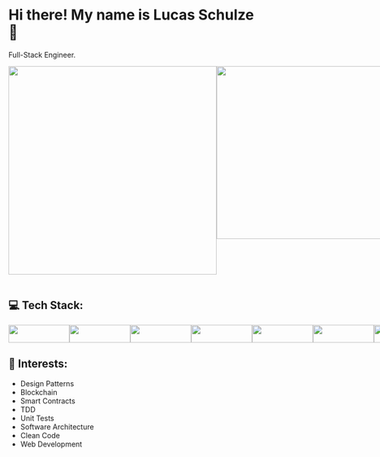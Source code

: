 # Hi there! My name is Lucas Schulze 🖖
Full-Stack Engineer. <br>
 
<div style="display:flex;">
<img width="410px" src="https://github-readme-stats.vercel.app/api?username=lschulzes&show_icons=true&theme=nightowl&include_all_commits=true&count_private=true"  />
<img width="340px" src="https://github-readme-stats.vercel.app/api/top-langs/?username=lschulzes&layout=compact&theme=nightowl&langs_count=6" />
</div>
<br>

## 💻 Tech Stack: 

<div style="display:flex">
<img src="https://shields.io/badge/TypeScript-3178C6?logo=TypeScript&logoColor=FFF&style=flat-square" width="120" height="35"/>
<img src="https://img.shields.io/badge/Solidity-e6e6e6?style=for-the-badge&logo=solidity&logoColor=black" width="120" height="35" />
<img src="https://img.shields.io/badge/React-20232A?style=for-the-badge&logo=react&logoColor=61DAFB" width="120" height="35"/>
<img src="https://img.shields.io/badge/Laravel-FF2D20?style=for-the-badge&logo=laravel&logoColor=white" width="120" height="35"/>
<img src="https://img.shields.io/badge/PHP-777BB4?style=flat&logo=php&logoColor=white" width="120" height="35"/>
<img src="https://img.shields.io/badge/JavaScript-323330?style=flat&logo=javascript&logoColor=F7DF1E" width="120" height="35"/>
<img src="https://img.shields.io/badge/MySQL-00000F?style=flat&logo=mysql&logoColor=white&color=gray" width="120" height="35"/>
<img src="https://img.shields.io/badge/MongoDB-4EA94B?style=flat&logo=mongodb&logoColor=white" width="120" height="35"/>
<img src="https://img.shields.io/badge/GIT-E44C30?style=for-the-badge&logo=git&logoColor=white" width="120" height="35"/>
<img src="https://img.shields.io/badge/firebase-ffca28?style=for-the-badge&logo=firebase&logoColor=black" width="120" height="35"/>
<img src="https://img.shields.io/badge/GraphQl-E10098?style=for-the-badge&logo=graphql&logoColor=white" width="120" height="35"/>
<img src="https://img.shields.io/badge/Material--UI-0081CB?style=for-the-badge&logo=material-ui&logoColor=white" width="120" height="35"/>
<img src="https://img.shields.io/badge/next.js-000000?style=for-the-badge&logo=nextdotjs&logoColor=white" width="120" height="35"/>
<img src="https://img.shields.io/badge/Node.js-339933?style=for-the-badge&logo=nodedotjs&logoColor=white" width="120" height="35"/>
<img src="https://img.shields.io/badge/Redux-593D88?style=for-the-badge&logo=redux&logoColor=white" width="120" height="35"/>
<img src="https://img.shields.io/badge/Wordpress-21759B?style=for-the-badge&logo=wordpress&logoColor=white" width="120" height="35"/>
<img src="https://img.shields.io/badge/Ethereum-3C3C3D?style=for-the-badge&logo=Ethereum&logoColor=white" width="120" height="35"/>
<img src="https://img.shields.io/badge/nestjs-%23E0234E.svg?style=for-the-badge&logo=nestjs&logoColor=white" width="120" height="35"/>
<img src="https://img.shields.io/badge/chakra-%234ED1C5.svg?style=for-the-badge&logo=chakraui&logoColor=white" width="120" height="35"/>
<img src="https://img.shields.io/badge/Socket.io-black?style=for-the-badge&logo=socket.io&badgeColor=010101" width="120" height="35"/>
<img src="https://img.shields.io/badge/vuejs-%2335495e.svg?style=for-the-badge&logo=vuedotjs&logoColor=%234FC08D" width="120" height="35"/>
<img src="https://img.shields.io/badge/react_native-%2320232a.svg?style=for-the-badge&logo=react&logoColor=%2361DAFB" width="120" height="35"/>
</div>  
 
## 🎯 Interests:
- Design Patterns
- Blockchain
- Smart Contracts
- TDD
- Unit Tests
- Software Architecture
- Clean Code
- Web Development
 
